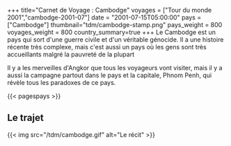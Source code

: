 +++
title="Carnet de Voyage : Cambodge"
voyages = ["Tour du monde 2001","cambodge-2001-07"]
date = "2001-07-15T05:00:00"
pays = ["Cambodge"]
thumbnail="tdm/cambodge-stamp.png"
pays_weight = 800
voyages_weight = 800
country_summary=true
+++
Le Cambodge est un pays qui sort d'une guerre civile et d'un véritable génocide. Il a une histoire récente très complexe, mais c'est aussi un pays où les gens sont très accueillants malgré la pauvreté de la plupart 

Il y a les merveilles d'Angkor que tous les voyageurs vont visiter, mais il y a aussi la campagne partout dans le pays et la capitale, Phnom Penh, qui révèle tous les paradoxes de ce pays.

{{< pagespays >}}
## Le trajet
{{< img src="/tdm/cambodge.gif" alt="Le récit" >}}